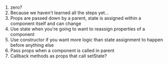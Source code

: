 1. zero?
2. Because we haven't learned all the steps yet...
3. Props are passed down by a parent, state is assigned within a component itself and can change
4. Use state when you're going to want to reassign properties of a component
5. Use constructor if you want more logic than state assignment to happen before anything else
6. Pass props when a component is called in parent
7. Callback methods as props that call setState?
